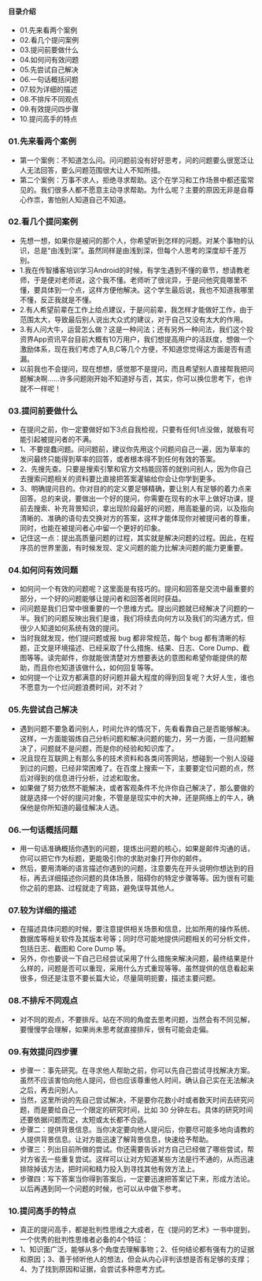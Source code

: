 #### 目录介绍
- 01.先来看两个案例
- 02.看几个提问案例
- 03.提问前要做什么
- 04.如何问有效问题
- 05.先尝试自己解决
- 06.一句话概括问题
- 07.较为详细的描述
- 08.不排斥不同观点
- 09.有效提问四步骤
- 10.提问高手的特点



### 01.先来看两个案例
- 第一个案例：不知道怎么问。问问题前没有好好思考，问的问题要么很宽泛让人无法回答，要么问题范围很大让人不知所措。
- 第二个案例：万事不求人，拒绝寻求帮助。这个在学习和工作场景中都还蛮常见的。我们很多人都不愿意主动寻求帮助。为什么呢？主要的原因无非是自尊心作祟，害怕别人知道自己不知道。



### 02.看几个提问案例
- 先想一想，如果你是被问的那个人，你希望听到怎样的问题。对某个事物的认识，总是“由浅到深”。虽然同样是由浅到深，但每个人思考的深度却千差万别。
- 1.我在传智播客培训学习Android的时候，有学生遇到不懂的章节，想请教老师，于是便对老师说，这个我不懂。老师听了很诧异，于是问他究竟哪里不懂，要具体到一个点，这样方便他解决。这个学生最后说，我也不知道我哪里不懂，反正我就是不懂。
- 2.有人希望前辈在工作上给点建议，于是问前辈，我怎样才能做好工作，由于范围太大，导致最后别人说出大众式的建议，对于自己又没有太大的作用。
- 3.有人问大牛，运营怎么做？这是一种问法；还有另外一种问法，我们这个投资界App资讯平台目前大概有10万用户，我们想提高用户的活跃度，想做一个激励体系，现在我们考虑了A,B,C等几个方便，不知道您觉得这方面是否有遗漏。
- 以前我也不会提问，现在想想，感觉那不是提问，而且希望别人直接帮我把问题解决啊……许多问题刚开始不知道好与否，其实，你可以换位思考下，也许就不一样呢！



### 03.提问前要做什么
- 在提问之前，你一定要做好如下3点自我检视，只要有任何1点没做，就极有可能引起被提问者的不满。
- 1、不要提蠢问题。问问题前，建议你先用这个问题问自己一遍，因为草率的发问最终只能得到草率的回答，或者根本得不到任何有效的答案。
- 2、先搜先查。只要是搜索引擎和官方文档能回答的就别问别人，因为你自己去搜索问题相关的资料要比直接把答案灌输给你会让你学到更多。
- 3、明确提问目的。你对目的的定义要足够精确，要让别人有足够的着力点来回答。总的来说，要做出一个好的提问，你需要在现有的水平上做好功课，提前去搜索、补充背景知识，拿出现阶段最好的问题，用高能量的词，以及指向清晰的、准确的语句去交换对方的答案，这样才能体现你对被提问者的尊重，同时，也能在被提问者心中留一个更好的印象。
- 记住这一点：提出高质量问题的过程，其实就是解决问题的过程。因此，在程序员的世界里面，有时候发现、定义问题的能力比解决问题的能力更重要。



### 04.如何问有效问题
- 如何问一个有效的问题呢？这里面是有技巧的。提问和回答是交流中最重要的部分，一个好的问题能够让提问者和回答者同时获益。
- 问问题是我们日常中很重要的一个思维方式。提出问题就已经解决了问题的一半。我们的问题反映出我们是谁，我们将续去向何方以及我们的沟通方式，但很少人知道如何系统有效的提问。
- 当时我就发现，他们提问题或报 bug 都非常规范，每个 bug 都有清晰的标题，正文是环境描述、已经采取了什么措施、结果、日志、Core Dump、截图等等。读完邮件，你就能很清楚对方想要表达的意图和希望你能提供的帮助，而且你也知道该做什么，如何回复等等。
- 如何提一个让双方都满意的好问题并最大程度的得到回复呢？大好人生，谁也不愿意为一个烂问题浪费时间，对不对？



### 05.先尝试自己解决
- 遇到问题不要急着问别人，时间允许的情况下，先看看靠自己是否能够解决。这样，一方面能锻炼自己分析问题和解决问题的能力，另一方面，一旦问题解决了，问题就不是问题，而是你的经验和知识库了。
- 况且现在互联网上有那么多的技术资料和各类问答网站，想碰到一个别人没碰到过的问题，已经非常困难了。在百度上搜索一下，主要要定位问题的点，然后对得到的信息进行分析，过滤和取舍。
- 如果做了努力依然不能解决，或者客观条件不允许你自己解决了，那么要做的就是选择一个好的提问对象，不管是是现实中的大神，还是网络上的牛人，确保他是你所知道的最佳解决人选。


### 06.一句话概括问题
- 用一句话准确概括你遇到的问题，提炼出问题的核心，如果是邮件沟通的话，你可以把它作为标题，更能吸引你的求助对象打开你的邮件。
- 然后，要用清晰的语言描述你遇到的问题，注意要先在开头说明你想达到的目标，再去详细描述你问题的具体场景，阻碍你的特定步骤等等。因为很有可能你之前的思路、过程就走了弯路，避免误导其他人。


### 07.较为详细的描述
- 在描述具体问题的时候，要注意提供相关场景和信息，比如所用的操作系统、数据库等相关软件及其版本号等；同时尽可能地提供问题相关的可分析文件，包括日志、截图和 Core Dump 等。
- 另外，你也要说一下自己已经尝试采用了什么措施来解决问题，最终结果是什么样的，问题是否可以重现，采用什么方式重现等等。虽然提供的信息看起来很多，但还是注意不要长篇大论，尽量简明扼要，描述主要问题。



### 08.不排斥不同观点
- 对不同的观点，不要排斥。站在不同的角度去思考问题，当然会有不同见解，要慢慢学会理解，如果尚未思考就直接排斥，很有可能会走偏。


### 09.有效提问四步骤
- 步骤一：事先研究。在寻求他人帮助之前，你可以先自己尝试寻找解决方案。虽然不应该害怕向他人提问，但也应该尊重他人时间，确认自己实在无法解决之后，再去问别人。
- 当然，这里所说的先自己尝试解决，不是要你花数小时或者数天时间去研究问题，而是要给自己一个限定的研究时间，比如 30 分钟左右。具体的研究时间还要依据问题而定，太短或太长都不合适。
- 步骤二：提供背景信息。当你决定要向他人提问后，你要尽可能多地向请教的人提供背景信息。让对方能迅速了解背景信息，快速给予帮助。
- 步骤三：列出目前所做的尝试。你还需要告诉对方自己已经做了哪些尝试，帮对方省去一些重复尝试。这样可以让对方知道某些方法是行不通的，从而迅速排除掉该方法，把时间和精力投入到寻找其他有效方法上。
- 步骤四：写下答案当你得到答案后，一定要迅速把答案记下来，形成方法论。以后再遇到同一个问题的时候，也可以从中做下参考。



### 10.提问高手的特点
- 真正的提问高手，都是批判性思维之大成者，在《提问的艺术》一书中提到，一个优秀的批判性思维者必备的4个特征：
- 1、知识面广泛，能够从多个角度去理解事物；2、任何结论都有强有力的证据和原因；3、善于倾听他人的想法，但会从内心评判该想是否有足够的支撑；4、为了找到原因和证据，会尝试多种思考方式。











